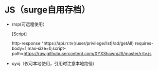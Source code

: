 # JS（surge自用存档）

* rrsp(可远程使用）

  [Script]
  
  http-response ^https:\/\/api\.rr\.tv(\/user\/privilege\/list|\/ad\/getAll) requires-body=1,max-size=0,script-path=https://raw.githubusercontent.com/XYXShawn/JS/master/rrtv.js

* qyxj（仅可本地使用，引用时注意本地路径）
